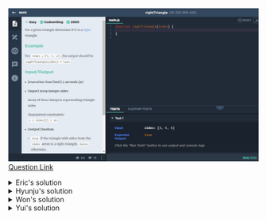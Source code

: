 ![(2019.09.18)rightTriangle](images/(2019.09.18)rightTriangle.jpg)
[Question Link](https://app.codesignal.com/challenge/XMnPmmmK7cJEKL9vu)

<details>
<summary>Eric's solution</summary>
<p>

> ```js
>function rightTriangle(sides) {
>  sides.sort(function(a,b){return a-b});
>  return sides[0]**2+sides[1]**2==sides[2]**2;
>}
> ```
</p>
</details>

<details>
<summary>Hyunju's solution</summary>
<p>

> ```js
>rightTriangle = sides => {
>    sides.sort(function(a, b){return a-b});
>    return Math.pow(sides[0], 2) + Math.pow(sides[1], 2) == Math.pow(sides[2], 2);
>}
> ```
</p>
</details>

<details>
<summary>Won's solution</summary>
<p>

> ```js
>rightTriangle = (sides) => {
>    sides.sort((a, b) => a - b);
>    return sides[2] ** 2 === sides[0] ** 2 + sides[1] ** 2;
>}
> ```
</p>
</details>

<details>
<summary>Yui's solution</summary>
<p>

> ```js
>function rightTriangle(sides) {
>    let arr = sides.sort(function(a,b){return a-b});
>    if(Math.sqrt(Math.pow(arr[0],2)+Math.pow(arr[1],2)) == arr[2] ) return true;
>    return false;
>}
> ```
</p>
</details>






